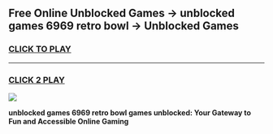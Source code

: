 
## Free Online Unblocked Games → unblocked games 6969 retro bowl → Unblocked Games
<h3>
<a href="https://premium.freeplayer.one?title=unblocked_games_6969_retro_bowl&ref=21F">CLICK TO PLAY</a></h3>
<hr>

<h3>
<a href="https://premium.freeplayer.one?title=unblocked_games_6969_retro_bowl&ref=21F">CLICK 2 PLAY</a>
  
</h3>

<a href="https://premium.freeplayer.one?title=unblocked_games_6969_retro_bowl&ref=21F/"><img src="https://clearcache.store/games.png"></a>


**unblocked games 6969 retro bowl games unblocked: Your Gateway to Fun and Accessible Online Gaming**
